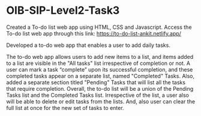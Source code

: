 # OIB-SIP-Level2-Task3
Created a To-do list web app using HTML, CSS and Javascript. Access the To-do list web app through this link: https://to-do-list-ankit.netlify.app/

Developed a to-do web app that enables a user to add daily tasks.

The to-do web app allows users to add new items to a list, and items added to a list are visible in the "All tasks" list irrespective of completion or not. 
A user can mark a task “complete” upon its successful completion, and these completed tasks appear on a separate list, named "Completed" Tasks.
Also, added a separate section titled "Pending" Tasks that will list all the tasks that require completion. Overall, the to-do list will be a union of the Pending Tasks list and the Completed Tasks list. Irrespective of the list, a user also will be able to delete or edit tasks from the lists. And, also user can clear the full list at once for the new set of tasks to enter.
